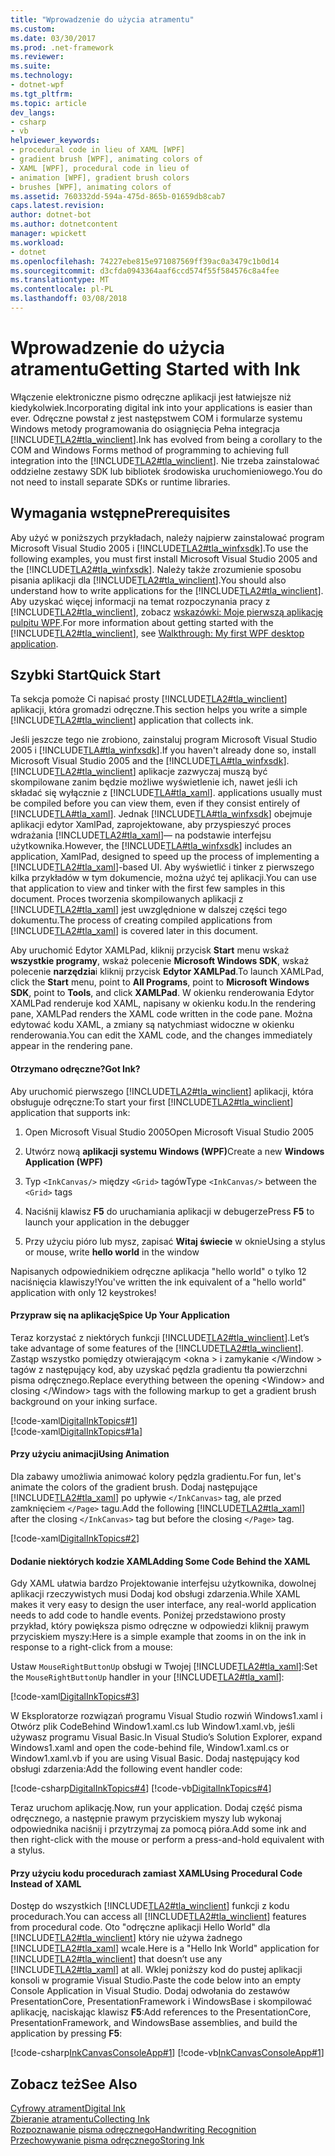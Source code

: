```yaml
---
title: "Wprowadzenie do użycia atramentu"
ms.custom: 
ms.date: 03/30/2017
ms.prod: .net-framework
ms.reviewer: 
ms.suite: 
ms.technology:
- dotnet-wpf
ms.tgt_pltfrm: 
ms.topic: article
dev_langs:
- csharp
- vb
helpviewer_keywords:
- procedural code in lieu of XAML [WPF]
- gradient brush [WPF], animating colors of
- XAML [WPF], procedural code in lieu of
- animation [WPF], gradient brush colors
- brushes [WPF], animating colors of
ms.assetid: 760332dd-594a-475d-865b-01659db8cab7
caps.latest.revision: 
author: dotnet-bot
ms.author: dotnetcontent
manager: wpickett
ms.workload:
- dotnet
ms.openlocfilehash: 74227ebe815e971087569ff39ac0a3479c1b0d14
ms.sourcegitcommit: d3cfda0943364aaf6ccd574f55f584576c8a4fee
ms.translationtype: MT
ms.contentlocale: pl-PL
ms.lasthandoff: 03/08/2018
---
```

# <a name="getting-started-with-ink"></a><span data-ttu-id="73391-102">Wprowadzenie do użycia atramentu</span><span class="sxs-lookup"><span data-stu-id="73391-102">Getting Started with Ink</span></span>
<span data-ttu-id="73391-103">Włączenie elektroniczne pismo odręczne aplikacji jest łatwiejsze niż kiedykolwiek.</span><span class="sxs-lookup"><span data-stu-id="73391-103">Incorporating digital ink into your applications is easier than ever.</span></span> <span data-ttu-id="73391-104">Odręczne powstał z jest następstwem COM i formularze systemu Windows metody programowania do osiągnięcia Pełna integracja [!INCLUDE[TLA2#tla_winclient](../../../../includes/tla2sharptla-winclient-md.md)].</span><span class="sxs-lookup"><span data-stu-id="73391-104">Ink has evolved from being a corollary to the COM and Windows Forms method of programming to achieving full integration into the [!INCLUDE[TLA2#tla_winclient](../../../../includes/tla2sharptla-winclient-md.md)].</span></span> <span data-ttu-id="73391-105">Nie trzeba zainstalować oddzielne zestawy SDK lub bibliotek środowiska uruchomieniowego.</span><span class="sxs-lookup"><span data-stu-id="73391-105">You do not need to install separate SDKs or runtime libraries.</span></span>  
  
## <a name="prerequisites"></a><span data-ttu-id="73391-106">Wymagania wstępne</span><span class="sxs-lookup"><span data-stu-id="73391-106">Prerequisites</span></span>  
 <span data-ttu-id="73391-107">Aby użyć w poniższych przykładach, należy najpierw zainstalować program Microsoft Visual Studio 2005 i [!INCLUDE[TLA2#tla_winfxsdk](../../../../includes/tla2sharptla-winfxsdk-md.md)].</span><span class="sxs-lookup"><span data-stu-id="73391-107">To use the following examples, you must first install Microsoft Visual Studio 2005 and the [!INCLUDE[TLA2#tla_winfxsdk](../../../../includes/tla2sharptla-winfxsdk-md.md)].</span></span> <span data-ttu-id="73391-108">Należy także zrozumienie sposobu pisania aplikacji dla [!INCLUDE[TLA2#tla_winclient](../../../../includes/tla2sharptla-winclient-md.md)].</span><span class="sxs-lookup"><span data-stu-id="73391-108">You should also understand how to write applications for the [!INCLUDE[TLA2#tla_winclient](../../../../includes/tla2sharptla-winclient-md.md)].</span></span> <span data-ttu-id="73391-109">Aby uzyskać więcej informacji na temat rozpoczynania pracy z [!INCLUDE[TLA2#tla_winclient](../../../../includes/tla2sharptla-winclient-md.md)], zobacz [wskazówki: Moje pierwszą aplikację pulpitu WPF](../../../../docs/framework/wpf/getting-started/walkthrough-my-first-wpf-desktop-application.md).</span><span class="sxs-lookup"><span data-stu-id="73391-109">For more information about getting started with the [!INCLUDE[TLA2#tla_winclient](../../../../includes/tla2sharptla-winclient-md.md)], see [Walkthrough: My first WPF desktop application](../../../../docs/framework/wpf/getting-started/walkthrough-my-first-wpf-desktop-application.md).</span></span>  
  
## <a name="quick-start"></a><span data-ttu-id="73391-110">Szybki Start</span><span class="sxs-lookup"><span data-stu-id="73391-110">Quick Start</span></span>  
 <span data-ttu-id="73391-111">Ta sekcja pomoże Ci napisać prosty [!INCLUDE[TLA2#tla_winclient](../../../../includes/tla2sharptla-winclient-md.md)] aplikacji, która gromadzi odręczne.</span><span class="sxs-lookup"><span data-stu-id="73391-111">This section helps you write a simple [!INCLUDE[TLA2#tla_winclient](../../../../includes/tla2sharptla-winclient-md.md)] application that collects ink.</span></span>  
  
 <span data-ttu-id="73391-112">Jeśli jeszcze tego nie zrobiono, zainstaluj program Microsoft Visual Studio 2005 i [!INCLUDE[TLA#tla_winfxsdk](../../../../includes/tlasharptla-winfxsdk-md.md)].</span><span class="sxs-lookup"><span data-stu-id="73391-112">If you haven't already done so, install Microsoft Visual Studio 2005 and the [!INCLUDE[TLA#tla_winfxsdk](../../../../includes/tlasharptla-winfxsdk-md.md)].</span></span> [!INCLUDE[TLA2#tla_winclient](../../../../includes/tla2sharptla-winclient-md.md)]<span data-ttu-id="73391-113"> aplikacje zazwyczaj muszą być skompilowane zanim będzie możliwe wyświetlenie ich, nawet jeśli ich składać się wyłącznie z [!INCLUDE[TLA#tla_xaml](../../../../includes/tlasharptla-xaml-md.md)].</span><span class="sxs-lookup"><span data-stu-id="73391-113"> applications usually must be compiled before you can view them, even if they consist entirely of [!INCLUDE[TLA#tla_xaml](../../../../includes/tlasharptla-xaml-md.md)].</span></span> <span data-ttu-id="73391-114">Jednak [!INCLUDE[TLA#tla_winfxsdk](../../../../includes/tlasharptla-winfxsdk-md.md)] obejmuje aplikacji edytor XamlPad, zaprojektowane, aby przyspieszyć proces wdrażania [!INCLUDE[TLA2#tla_xaml](../../../../includes/tla2sharptla-xaml-md.md)]— na podstawie interfejsu użytkownika.</span><span class="sxs-lookup"><span data-stu-id="73391-114">However, the [!INCLUDE[TLA#tla_winfxsdk](../../../../includes/tlasharptla-winfxsdk-md.md)] includes an application, XamlPad, designed to speed up the process of implementing a [!INCLUDE[TLA2#tla_xaml](../../../../includes/tla2sharptla-xaml-md.md)]-based UI.</span></span> <span data-ttu-id="73391-115">Aby wyświetlić i tinker z pierwszego kilka przykładów w tym dokumencie, można użyć tej aplikacji.</span><span class="sxs-lookup"><span data-stu-id="73391-115">You can use that application to view and tinker with the first few samples in this document.</span></span> <span data-ttu-id="73391-116">Proces tworzenia skompilowanych aplikacji z [!INCLUDE[TLA2#tla_xaml](../../../../includes/tla2sharptla-xaml-md.md)] jest uwzględnione w dalszej części tego dokumentu.</span><span class="sxs-lookup"><span data-stu-id="73391-116">The process of creating compiled applications from [!INCLUDE[TLA2#tla_xaml](../../../../includes/tla2sharptla-xaml-md.md)] is covered later in this document.</span></span>  
  
 <span data-ttu-id="73391-117">Aby uruchomić Edytor XAMLPad, kliknij przycisk **Start** menu wskaż **wszystkie programy**, wskaż polecenie **Microsoft Windows SDK**, wskaż polecenie **narzędzia**i kliknij przycisk **Edytor XAMLPad**.</span><span class="sxs-lookup"><span data-stu-id="73391-117">To launch XAMLPad, click the **Start** menu, point to **All Programs**, point to **Microsoft Windows SDK**, point to **Tools**, and click **XAMLPad**.</span></span> <span data-ttu-id="73391-118">W okienku renderowania Edytor XAMLPad renderuje kod XAML, napisany w okienku kodu.</span><span class="sxs-lookup"><span data-stu-id="73391-118">In the rendering pane, XAMLPad renders the XAML code written in the code pane.</span></span> <span data-ttu-id="73391-119">Można edytować kodu XAML, a zmiany są natychmiast widoczne w okienku renderowania.</span><span class="sxs-lookup"><span data-stu-id="73391-119">You can edit the XAML code, and the changes immediately appear in the rendering pane.</span></span>  
  
#### <a name="got-ink"></a><span data-ttu-id="73391-120">Otrzymano odręczne?</span><span class="sxs-lookup"><span data-stu-id="73391-120">Got Ink?</span></span>  
 <span data-ttu-id="73391-121">Aby uruchomić pierwszego [!INCLUDE[TLA2#tla_winclient](../../../../includes/tla2sharptla-winclient-md.md)] aplikacji, która obsługuje odręczne:</span><span class="sxs-lookup"><span data-stu-id="73391-121">To start your first [!INCLUDE[TLA2#tla_winclient](../../../../includes/tla2sharptla-winclient-md.md)] application that supports ink:</span></span>  
  
1.  <span data-ttu-id="73391-122">Open Microsoft Visual Studio 2005</span><span class="sxs-lookup"><span data-stu-id="73391-122">Open Microsoft Visual Studio 2005</span></span>  
  
2.  <span data-ttu-id="73391-123">Utwórz nową **aplikacji systemu Windows (WPF)**</span><span class="sxs-lookup"><span data-stu-id="73391-123">Create a new **Windows Application (WPF)**</span></span>  
  
3.  <span data-ttu-id="73391-124">Typ `<InkCanvas/>` między `<Grid>` tagów</span><span class="sxs-lookup"><span data-stu-id="73391-124">Type `<InkCanvas/>` between the `<Grid>` tags</span></span>  
  
4.  <span data-ttu-id="73391-125">Naciśnij klawisz **F5** do uruchamiania aplikacji w debugerze</span><span class="sxs-lookup"><span data-stu-id="73391-125">Press **F5** to launch your application in the debugger</span></span>  
  
5.  <span data-ttu-id="73391-126">Przy użyciu pióro lub mysz, zapisać **Witaj świecie** w oknie</span><span class="sxs-lookup"><span data-stu-id="73391-126">Using a stylus or mouse, write **hello world** in the window</span></span>  
  
 <span data-ttu-id="73391-127">Napisanych odpowiednikiem odręczne aplikacja "hello world" o tylko 12 naciśnięcia klawiszy!</span><span class="sxs-lookup"><span data-stu-id="73391-127">You've written the ink equivalent of a "hello world" application with only 12 keystrokes!</span></span>  
  
#### <a name="spice-up-your-application"></a><span data-ttu-id="73391-128">Przypraw się na aplikację</span><span class="sxs-lookup"><span data-stu-id="73391-128">Spice Up Your Application</span></span>  
 <span data-ttu-id="73391-129">Teraz korzystać z niektórych funkcji [!INCLUDE[TLA2#tla_winclient](../../../../includes/tla2sharptla-winclient-md.md)].</span><span class="sxs-lookup"><span data-stu-id="73391-129">Let’s take advantage of some features of the [!INCLUDE[TLA2#tla_winclient](../../../../includes/tla2sharptla-winclient-md.md)].</span></span>  <span data-ttu-id="73391-130">Zastąp wszystko pomiędzy otwierającym \<okna > i zamykanie \</Window > tagów z następujący kod, aby uzyskać pędzla gradientu tła powierzchni pisma odręcznego.</span><span class="sxs-lookup"><span data-stu-id="73391-130">Replace everything between the opening \<Window> and closing \</Window> tags with the following markup to get a gradient brush background on your inking surface.</span></span>  
  
 [!code-xaml[DigitalInkTopics#1](../../../../samples/snippets/csharp/VS_Snippets_Wpf/DigitalInkTopics/CSharp/Window1.xaml#1)]  
[!code-xaml[DigitalInkTopics#1a](../../../../samples/snippets/csharp/VS_Snippets_Wpf/DigitalInkTopics/CSharp/Window1.xaml#1a)]  
  
#### <a name="using-animation"></a><span data-ttu-id="73391-131">Przy użyciu animacji</span><span class="sxs-lookup"><span data-stu-id="73391-131">Using Animation</span></span>  
 <span data-ttu-id="73391-132">Dla zabawy umożliwia animować kolory pędzla gradientu.</span><span class="sxs-lookup"><span data-stu-id="73391-132">For fun, let's animate the colors of the gradient brush.</span></span> <span data-ttu-id="73391-133">Dodaj następujące [!INCLUDE[TLA2#tla_xaml](../../../../includes/tla2sharptla-xaml-md.md)] po upływie `</InkCanvas>` tag, ale przed zamknięciem `</Page>` tagu.</span><span class="sxs-lookup"><span data-stu-id="73391-133">Add the following [!INCLUDE[TLA2#tla_xaml](../../../../includes/tla2sharptla-xaml-md.md)] after the closing `</InkCanvas>` tag but before the closing `</Page>` tag.</span></span>  
  
 [!code-xaml[DigitalInkTopics#2](../../../../samples/snippets/csharp/VS_Snippets_Wpf/DigitalInkTopics/CSharp/Window1.xaml#2)]  
  
#### <a name="adding-some-code-behind-the-xaml"></a><span data-ttu-id="73391-134">Dodanie niektórych kodzie XAML</span><span class="sxs-lookup"><span data-stu-id="73391-134">Adding Some Code Behind the XAML</span></span>  
 <span data-ttu-id="73391-135">Gdy XAML ułatwia bardzo Projektowanie interfejsu użytkownika, dowolnej aplikacji rzeczywistych musi Dodaj kod obsługi zdarzenia.</span><span class="sxs-lookup"><span data-stu-id="73391-135">While XAML makes it very easy to design the user interface, any real-world application needs to add code to handle events.</span></span> <span data-ttu-id="73391-136">Poniżej przedstawiono prosty przykład, który powiększa pismo odręczne w odpowiedzi kliknij prawym przyciskiem myszy:</span><span class="sxs-lookup"><span data-stu-id="73391-136">Here is a simple example that zooms in on the ink in response to a right-click from a mouse:</span></span>  
  
 <span data-ttu-id="73391-137">Ustaw `MouseRightButtonUp` obsługi w Twojej [!INCLUDE[TLA2#tla_xaml](../../../../includes/tla2sharptla-xaml-md.md)]:</span><span class="sxs-lookup"><span data-stu-id="73391-137">Set the `MouseRightButtonUp` handler in your [!INCLUDE[TLA2#tla_xaml](../../../../includes/tla2sharptla-xaml-md.md)]:</span></span>  
  
 [!code-xaml[DigitalInkTopics#3](../../../../samples/snippets/csharp/VS_Snippets_Wpf/DigitalInkTopics/CSharp/Window2.xaml#3)]  
  
 <span data-ttu-id="73391-138">W Eksploratorze rozwiązań programu Visual Studio rozwiń Windows1.xaml i Otwórz plik CodeBehind Window1.xaml.cs lub Window1.xaml.vb, jeśli używasz programu Visual Basic.</span><span class="sxs-lookup"><span data-stu-id="73391-138">In Visual Studio’s Solution Explorer, expand Windows1.xaml and open the code-behind file, Window1.xaml.cs or Window1.xaml.vb if you are using Visual Basic.</span></span> <span data-ttu-id="73391-139">Dodaj następujący kod obsługi zdarzenia:</span><span class="sxs-lookup"><span data-stu-id="73391-139">Add the following event handler code:</span></span>  
  
 [!code-csharp[DigitalInkTopics#4](../../../../samples/snippets/csharp/VS_Snippets_Wpf/DigitalInkTopics/CSharp/Window2.xaml.cs#4)]
 [!code-vb[DigitalInkTopics#4](../../../../samples/snippets/visualbasic/VS_Snippets_Wpf/DigitalInkTopics/VisualBasic/Window2.xaml.vb#4)]  
  
 <span data-ttu-id="73391-140">Teraz uruchom aplikację.</span><span class="sxs-lookup"><span data-stu-id="73391-140">Now, run your application.</span></span> <span data-ttu-id="73391-141">Dodaj część pisma odręcznego, a następnie prawym przyciskiem myszy lub wykonaj odpowiednika naciśnij i przytrzymaj za pomocą pióra.</span><span class="sxs-lookup"><span data-stu-id="73391-141">Add some ink and then right-click with the mouse or perform a press-and-hold equivalent with a stylus.</span></span>  
  
#### <a name="using-procedural-code-instead-of-xaml"></a><span data-ttu-id="73391-142">Przy użyciu kodu procedurach zamiast XAML</span><span class="sxs-lookup"><span data-stu-id="73391-142">Using Procedural Code Instead of XAML</span></span>  
 <span data-ttu-id="73391-143">Dostęp do wszystkich [!INCLUDE[TLA2#tla_winclient](../../../../includes/tla2sharptla-winclient-md.md)] funkcji z kodu procedurach.</span><span class="sxs-lookup"><span data-stu-id="73391-143">You can access all [!INCLUDE[TLA2#tla_winclient](../../../../includes/tla2sharptla-winclient-md.md)] features from procedural code.</span></span> <span data-ttu-id="73391-144">Oto "odręczne aplikacji Hello World" dla [!INCLUDE[TLA2#tla_winclient](../../../../includes/tla2sharptla-winclient-md.md)] który nie używa żadnego [!INCLUDE[TLA2#tla_xaml](../../../../includes/tla2sharptla-xaml-md.md)] wcale.</span><span class="sxs-lookup"><span data-stu-id="73391-144">Here is a "Hello Ink World" application for [!INCLUDE[TLA2#tla_winclient](../../../../includes/tla2sharptla-winclient-md.md)] that doesn’t use any [!INCLUDE[TLA2#tla_xaml](../../../../includes/tla2sharptla-xaml-md.md)] at all.</span></span> <span data-ttu-id="73391-145">Wklej poniższy kod do pustej aplikacji konsoli w programie Visual Studio.</span><span class="sxs-lookup"><span data-stu-id="73391-145">Paste the code below into an empty Console Application in Visual Studio.</span></span> <span data-ttu-id="73391-146">Dodaj odwołania do zestawów PresentationCore, PresentationFramework i WindowsBase i skompilować aplikację, naciskając klawisz **F5**:</span><span class="sxs-lookup"><span data-stu-id="73391-146">Add references to the PresentationCore, PresentationFramework, and WindowsBase assemblies, and build the application by pressing **F5**:</span></span>  
  
 [!code-csharp[InkCanvasConsoleApp#1](../../../../samples/snippets/csharp/VS_Snippets_Wpf/InkCanvasConsoleApp/CSharp/Program.cs#1)]
 [!code-vb[InkCanvasConsoleApp#1](../../../../samples/snippets/visualbasic/VS_Snippets_Wpf/InkCanvasConsoleApp/VisualBasic/Module1.vb#1)]  
  
## <a name="see-also"></a><span data-ttu-id="73391-147">Zobacz też</span><span class="sxs-lookup"><span data-stu-id="73391-147">See Also</span></span>  
 [<span data-ttu-id="73391-148">Cyfrowy atrament</span><span class="sxs-lookup"><span data-stu-id="73391-148">Digital Ink</span></span>](../../../../docs/framework/wpf/advanced/digital-ink.md)  
 [<span data-ttu-id="73391-149">Zbieranie atramentu</span><span class="sxs-lookup"><span data-stu-id="73391-149">Collecting Ink</span></span>](../../../../docs/framework/wpf/advanced/collecting-ink.md)  
 [<span data-ttu-id="73391-150">Rozpoznawanie pisma odręcznego</span><span class="sxs-lookup"><span data-stu-id="73391-150">Handwriting Recognition</span></span>](../../../../docs/framework/wpf/advanced/handwriting-recognition.md)  
 [<span data-ttu-id="73391-151">Przechowywanie pisma odręcznego</span><span class="sxs-lookup"><span data-stu-id="73391-151">Storing Ink</span></span>](../../../../docs/framework/wpf/advanced/storing-ink.md)
